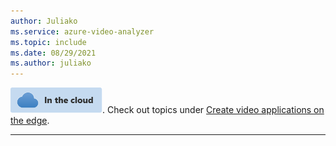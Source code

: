 ```yaml
---
author: Juliako
ms.service: azure-video-analyzer
ms.topic: include
ms.date: 08/29/2021
ms.author: juliako
---
```


![cloud icon](../media/env-icon/cloud.png). 
Check out topics under [Create video applications on the edge](../../index.yml).

---

